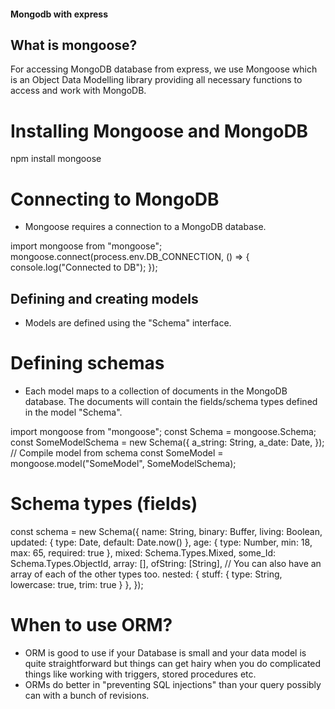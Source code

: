 #### Mongodb with express

## What is mongoose?

For accessing MongoDB database from express, we use Mongoose which is an Object Data Modelling library providing all necessary functions to access and work with MongoDB.

# Installing Mongoose and MongoDB

npm install mongoose

# Connecting to MongoDB

- Mongoose requires a connection to a MongoDB database.

import mongoose from "mongoose";
mongoose.connect(process.env.DB_CONNECTION, () => {
console.log("Connected to DB");
});

## Defining and creating models

- Models are defined using the "Schema" interface.

# Defining schemas

- Each model maps to a collection of documents in the MongoDB database. The documents will contain the fields/schema types defined in the model "Schema".

import mongoose from "mongoose";
const Schema = mongoose.Schema;
const SomeModelSchema = new Schema({
a_string: String,
a_date: Date,
});
// Compile model from schema
const SomeModel = mongoose.model("SomeModel", SomeModelSchema);

# Schema types (fields)

const schema = new Schema({
name: String,
binary: Buffer,
living: Boolean,
updated: { type: Date, default: Date.now() },
age: { type: Number, min: 18, max: 65, required: true },
mixed: Schema.Types.Mixed,
some_Id: Schema.Types.ObjectId,
array: [],
ofString: [String], // You can also have an array of each of the other types too.
nested: { stuff: { type: String, lowercase: true, trim: true } },
});

# When to use ORM?

- ORM is good to use if your Database is small and your data model is quite straightforward but things can get hairy when you do complicated things like working with triggers, stored procedures etc.
- ORMs do better in "preventing SQL injections" than your query possibly can with a bunch of revisions.
